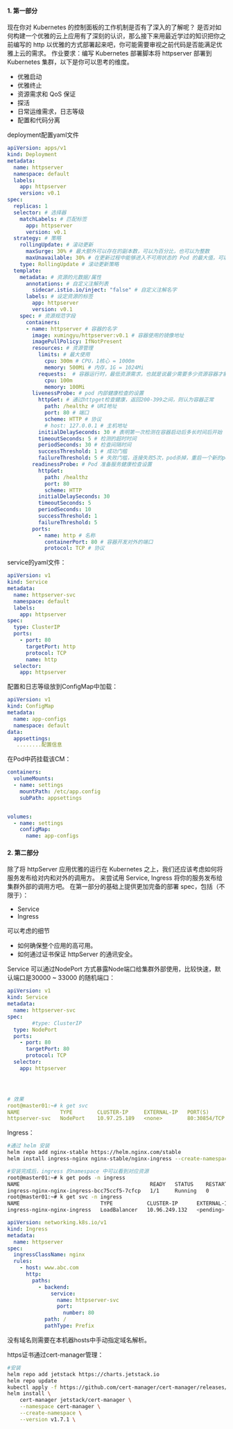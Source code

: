 #### 1. **第一部分**

现在你对 Kubernetes 的控制面板的工作机制是否有了深入的了解呢？
是否对如何构建一个优雅的云上应用有了深刻的认识，那么接下来用最近学过的知识把你之前编写的 http 以优雅的方式部署起来吧，你可能需要审视之前代码是否能满足优雅上云的需求。
作业要求：编写 Kubernetes 部署脚本将 httpserver 部署到 Kubernetes 集群，以下是你可以思考的维度。

- 优雅启动
- 优雅终止
- 资源需求和 QoS 保证
- 探活
- 日常运维需求，日志等级
- 配置和代码分离









deployment配置yaml文件

```yaml
apiVersion: apps/v1
kind: Deployment
metadata:
  name: httpserver
  namespace: default
  labels:
    app: httpserver
    version: v0.1
spec:
  replicas: 1
  selector: # 选择器
    matchLabels: # 匹配标签
      app: httpserver
      version: v0.1
  strategy: # 策略
    rollingUpdate: # 滚动更新
      maxSurge: 30% # 最大额外可以存在的副本数，可以为百分比，也可以为整数
      maxUnavailable: 30% # 在更新过程中能够进入不可用状态的 Pod 的最大值，可以为百分比，也可以为整数
    type: RollingUpdate # 滚动更新策略
  template:
    metadata: # 资源的元数据/属性 
      annotations: # 自定义注解列表
        sidecar.istio.io/inject: "false" # 自定义注解名字
      labels: # 设定资源的标签
        app: httpserver
        version: v0.1
    spec: # 资源规范字段
      containers:
      - name: httpserver # 容器的名字   
        image: xumingyu/httpserver:v0.1 # 容器使用的镜像地址   
        imagePullPolicy: IfNotPresent 
        resources: # 资源管理
          limits: # 最大使用
            cpu: 300m # CPU，1核心 = 1000m
            memory: 500Mi # 内存，1G = 1024Mi
          requests:  # 容器运行时，最低资源需求，也就是说最少需要多少资源容器才能正常运行
            cpu: 100m
            memory: 100Mi
        livenessProbe: # pod 内部健康检查的设置
          httpGet: # 通过httpget检查健康，返回200-399之间，则认为容器正常
            path: /healthz # URI地址
            port: 80 # 端口
            scheme: HTTP # 协议
            # host: 127.0.0.1 # 主机地址
          initialDelaySeconds: 30 # 表明第一次检测在容器启动后多长时间后开始
          timeoutSeconds: 5 # 检测的超时时间
          periodSeconds: 30 # 检查间隔时间
          successThreshold: 1 # 成功门槛
          failureThreshold: 5 # 失败门槛，连接失败5次，pod杀掉，重启一个新的pod
        readinessProbe: # Pod 准备服务健康检查设置
          httpGet:
            path: /healthz
            port: 80
            scheme: HTTP
          initialDelaySeconds: 30
          timeoutSeconds: 5
          periodSeconds: 10
          successThreshold: 1
          failureThreshold: 5
        ports:
          - name: http # 名称
            containerPort: 80 # 容器开发对外的端口 
            protocol: TCP # 协议

```







service的yaml文件：

```yaml
apiVersion: v1
kind: Service
metadata:
  name: httpserver-svc
  namespace: default
  labels:
    app: httpserver
spec:
  type: ClusterIP
  ports:
    - port: 80
      targetPort: http
      protocol: TCP
      name: http
  selector:
    app: httpserver

```





配置和日志等级放到ConfigMap中加载：

```yaml
apiVersion: v1
kind: ConfigMap
metadata:
  name: app-configs
  namespace: default
data:
  appsettings: 
   ........配置信息

```



在Pod中药挂载该CM：

```yaml
containers:
  volumeMounts:
  - name: settings
    mountPath: /etc/app.config
    subPath: appsettings


volumes:
  - name: settings
    configMap:
      name: app-configs
```









#### 2. **第二部分**

除了将 httpServer 应用优雅的运行在 Kubernetes 之上，我们还应该考虑如何将服务发布给对内和对外的调用方。
来尝试用 Service, Ingress 将你的服务发布给集群外部的调用方吧。
在第一部分的基础上提供更加完备的部署 spec，包括（不限于）：

- Service
- Ingress

可以考虑的细节

- 如何确保整个应用的高可用。
- 如何通过证书保证 httpServer 的通讯安全。





Service 可以通过NodePort 方式暴露Node端口给集群外部使用，比较快速，默认端口是30000 ~ 33000 的随机端口：

```yaml
apiVersion: v1
kind: Service
metadata:
  name: httpserver-svc
spec:
        #type: ClusterIP
  type: NodePort
  ports:
    - port: 80
      targetPort: 80
      protocol: TCP
  selector:
    app: httpserver




# 效果
root@master01:~# k get svc
NAME             TYPE        CLUSTER-IP     EXTERNAL-IP   PORT(S)        AGE
httpserver-svc   NodePort    10.97.25.189   <none>        80:30854/TCP   3d3h

```





Ingress：

```bash
#通过 helm 安装
helm repo add nginx-stable https://helm.nginx.com/stable
helm install ingress-nginx nginx-stable/nginx-ingress --create-namespace --namespace ingress

#安装完成后，ingress 的namespace 中可以看到对应资源
root@master01:~# k get pods -n ingress
NAME                                          READY   STATUS    RESTARTS   AGE
ingress-nginx-nginx-ingress-bcc75ccf5-7cfcp   1/1     Running   0          45h
root@master01:~# k get svc -n ingress
NAME                          TYPE           CLUSTER-IP      EXTERNAL-IP   PORT(S)                      AGE
ingress-nginx-nginx-ingress   LoadBalancer   10.96.249.132   <pending>     80:32306/TCP,443:30658/TCP   45h
```







```yaml
apiVersion: networking.k8s.io/v1
kind: Ingress
metadata:
  name: httpserver
spec:
  ingressClassName: nginx
  rules:
    - host: www.abc.com
      http:
        paths:
          - backend:
              service:
                name: httpserver-svc
                port:
                  number: 80
            path: /
            pathType: Prefix
```



没有域名则需要在本机器hosts中手动指定域名解析。



https证书通过cert-manager管理：

```bash
#安装
helm repo add jetstack https://charts.jetstack.io
helm repo update
kubectl apply -f https://github.com/cert-manager/cert-manager/releases/download/v1.7.1/cert-manager.crds.yaml
helm install \
    cert-manager jetstack/cert-manager \
    --namespace cert-manager \
    --create-namespace \
    --version v1.7.1 \
```

















